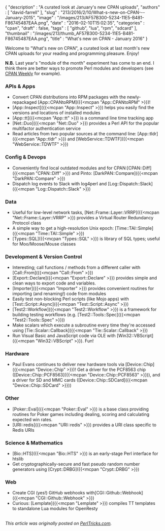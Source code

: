 {
   "description" : "A curated look at January's new CPAN uploads",
   "authors" : [
      "david-farrell"
   ],
   "slug" : "213/2016/2/10/What-s-new-on-CPAN---January-2015",
   "image" : "/images/213/AF57B300-5234-11E5-B481-F86745487EAA.png",
   "date" : "2016-02-10T15:02:35",
   "categories" : "cpan",
   "draft" : false,
   "tags" : [
      "github",
      "lua",
      "rpm",
      "sdcard"
   ],
   "thumbnail" : "/images/213/thumb_AF57B300-5234-11E5-B481-F86745487EAA.png",
   "title" : "What's new on CPAN - January 2016"
}


Welcome to "What's new on CPAN", a curated look at last month's new CPAN uploads for your reading and programming pleasure. Enjoy!

**N.B.** Last year's "module of the month" experiment has come to an end. I think there are better ways to promote Perl modules and developers (see [CPAN Weekly](http://cpan-weekly.org/) for example).

### APIs & Apps

-   Convert CPAN distributions into RPM packages with the newly-repackaged [App::CPANtoRPM]({{<mcpan "App::CPANtoRPM" >}})!
-   [App::Inspect]({{<mcpan "App::Inspect" >}}) helps you easily find the versions and locations of installed modules
-   [App::tt]({{<mcpan "App::tt" >}}) is a command line time tracking app
-   [Net::Duo]({{<mcpan "Net::Duo" >}}) provides a Perl API for the popular multifactor authentication service
-   Read articles from two popular sources at the command line: [App::tldr]({{<mcpan "App::tldr" >}}) and [WebService::TDWTF]({{<mcpan "WebService::TDWTF" >}})

### Config & Devops

-   Conveniently find local outdated modules and for CPAN:[CPAN::Diff]({{<mcpan "CPAN::Diff" >}}) and Pinto: [DarkPAN::Compare]({{<mcpan "DarkPAN::Compare" >}})
-   Dispatch log events to Slack with log4perl and [Log::Dispatch::Slack]({{<mcpan "Log::Dispatch::Slack" >}})

### Data

-   Useful for low-level network tasks, [Net::Frame::Layer::VRRP]({{<mcpan "Net::Frame::Layer::VRRP" >}}) provides a Virtual Router Redundancy Protocol class
-   A simple way to get a high-resolution Unix epoch: [Time::TAI::Simple]({{<mcpan "Time::TAI::Simple" >}})
-   [Types::SQL]({{<mcpan "Types::SQL" >}}) is library of SQL types; useful for Moo/Moose/Mouse classes

### Development & Version Control

-   Interesting; call functions / methods from a different caller with [Call::From]({{<mcpan "Call::From" >}})
-   [Export::Declare]({{<mcpan "Export::Declare" >}}) provides simple and clean ways to export code and variables.
-   [Importer]({{<mcpan "Importer" >}}) provides convenient routines for importing (and renaming!) code from modules
-   Easily test non-blocking Perl scripts (like Mojo apps) with [Test::Script::Async]({{<mcpan "Test::Script::Async" >}})
-   [Test2::Workflow]({{<mcpan "Test2::Workflow" >}}) is a framework for building testing workflows (e.g. [Test2::Tools::Spec]({{<mcpan "Test2::Tools::Spec" >}}))
-   Make scalars which execute a subroutine every time they're accessed using [Tie::Scalar::Callback]({{<mcpan "Tie::Scalar::Callback" >}})
-   Run Visual Basic and JavaScript code via OLE with [Win32::VBScript]({{<mcpan "Win32::VBScript" >}}). Fun!

### Hardware

-   Paul Evans continues to deliver new hardware tools via [Device::Chip]({{<mcpan "Device::Chip" >}})! Get a driver for the PCF8563 chip ([Device::Chip::PCF8563]({{<mcpan "Device::Chip::PCF8563" >}})), and a driver for SD and MMC cards ([Device::Chip::SDCard]({{<mcpan "Device::Chip::SDCard" >}}))

### Other

-   [Poker::Eval]({{<mcpan "Poker::Eval" >}}) is a base class providing routines for Poker games including dealing, scoring and calculating expected win rates.
-   [URI::redis]({{<mcpan "URI::redis" >}}) provides a URI class specific to Redis URIs

### Science & Mathematics

-   [Bio::HTS]({{<mcpan "Bio::HTS" >}}) is an early-stage Perl interface for htslib
-   Get cryptographically-secure and fast pseudo random number generators using [Crypt::DRBG]({{<mcpan "Crypt::DRBG" >}})

### Web

-   Create CGI (yes!) GitHub webhooks with[CGI::Github::Webhook]({{<mcpan "CGI::Github::Webhook" >}})
-   Curious: [Lemplate]({{<mcpan "Lemplate" >}}) compiles TT templates to standalone Lua modules for OpenResty


\
*This article was originally posted on [PerlTricks.com](http://perltricks.com).*
